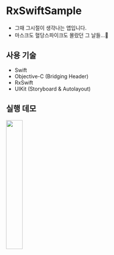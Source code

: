 # RxSwiftSample

- 그때 그시절이 생각나는 앱입니다.
- 마스크도 혈당스파이크도 몰랐던 그 날들...🥹

## 사용 기술

- Swift
- Objective-C (Bridging Header)
- RxSwift
- UIKit (Storyboard & Autolayout)

## 실행 데모

<img src="https://github.com/user-attachments/assets/96dd74f9-dc9d-4bfe-82d5-8ebbd6c98df2" width="30%">
